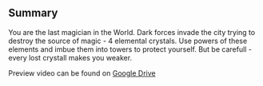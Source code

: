 ## Summary
You are the last magician in the World. Dark forces invade the city trying to destroy the source of magic - 4 elemental crystals. 
Use powers of these elements and imbue them into towers to protect yourself. But be carefull - every lost crystall makes you weaker. 

Preview video can be found on [Google Drive](https://drive.google.com/file/d/1hkfs_4DadDhpr9xxH4E9gIXiSN7H9S2f/view?usp=sharing)
